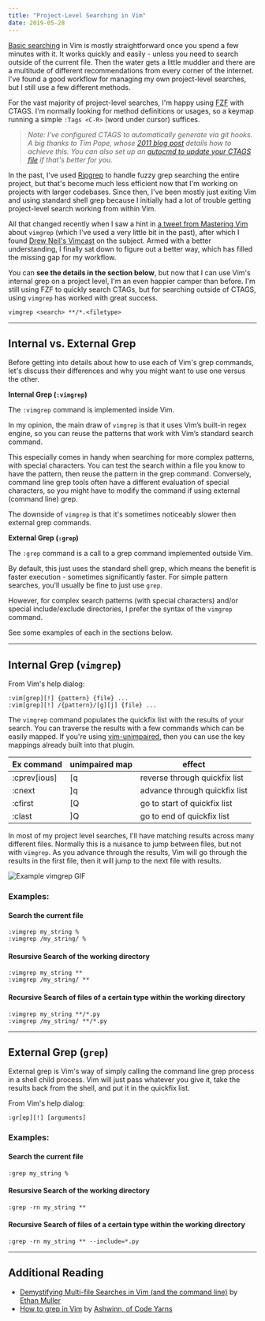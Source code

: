 ```yaml
---
title: "Project-Level Searching in Vim"
date: 2019-05-28
---
```


[Basic searching](https://vim.fandom.com/wiki/Searching) in Vim is mostly
straightforward once you spend a few minutes with it. It works quickly and
easily - unless you need to search outside of the current file. Then the
water gets a little muddier and there are a multitude of different
recommendations from every corner of the internet. I've found a good workflow
for managing my own project-level searches, but I still use a few different
methods.

For the vast majority of project-level searches, I'm happy using
[FZF](https://github.com/junegunn/fzf.vim) with CTAGS. I'm normally looking
for method definitions or usages, so a keymap running a simple `:Tags <C-R>`
(word under cursor) suffices.

> *Note: I've configured CTAGS to automatically generate via git hooks. A big
> thanks to Tim Pope, whose [2011 blog post](https://tbaggery.com/2011/08/08/effortless-ctags-with-git.html)
> details how to achieve this. You can also set up an
> [autocmd to update your CTAGS file](https://vim.fandom.com/wiki/Autocmd_to_update_ctags_file)
> if that's better for you.*

In the past, I've used [Ripgrep](https://github.com/BurntSushi/ripgrep) to
handle fuzzy grep searching the entire project, but that's become much less
efficient now that I'm working on projects with larger codebases. Since then,
I've been mostly just exiting Vim and using standard shell grep because I
initially had a lot of trouble getting project-level search working from
within Vim.

All that changed recently when I saw a hint in
[a tweet from Mastering Vim](https://twitter.com/MasteringVim/status/1132003298372988928)
about `vimgrep` (which I've used a very little bit in the past), after which
I found [Drew Neil's Vimcast](http://vimcasts.org/episodes/search-multiple-files-with-vimgrep/)
on the subject. Armed with a better understanding, I finally sat down to figure
out a better way, which has filled the missing gap for my workflow.

You can **see the details in the section below**, but now that I can use Vim's
internal grep on a project level, I'm an even happier camper than before. I'm
still using FZF to quickly search CTAGs, but for searching outside of CTAGS,
using `vimgrep` has worked with great success.

```
vimgrep <search> **/*.<filetype>
```

---

## Internal vs. External Grep

Before getting into details about how to use each of Vim's grep commands, let's
discuss their differences and why you might want to use one versus the other.

**Internal Grep (`:vimgrep`)**

The `:vimgrep` command is implemented inside Vim.

In my opinion, the main draw of `vimgrep` is that it uses Vim’s built-in regex
engine, so you can reuse the patterns that work with Vim’s standard search
command. 

This especially comes in handy when searching for more complex patterns, with
special characters. You can test the search within a file you know to have the
pattern, then reuse the pattern in the grep command. Conversely, command line
grep tools often have a different evaluation of special characters, so you might
have to modify the command if using external (command line) grep.

The downside of `vimgrep` is that it's sometimes noticeably slower then external
grep commands.

**External Grep (`:grep`)**

The `:grep` command is a call to a grep command implemented outside Vim.

By default, this just uses the standard shell grep, which means the benefit is
faster execution - sometimes significantly faster. For simple pattern searches,
you'll usually be fine to just use `grep`.

However, for complex search patterns (with special characters) and/or special
include/exclude directories, I prefer the syntax of the `vimgrep` command.

See some examples of each in the sections below.

---

## Internal Grep (`vimgrep`)

From Vim's help dialog:

```
:vim[grep][!] {pattern} {file} ...
:vim[grep][!] /{pattern}/[g][j] {file} ...
```

The `vimgrep` command populates the quickfix list with the results of your
search. You can traverse the results with a few commands which can be easily
mapped. If you're using [vim-unimpaired](https://github.com/tpope/vim-unimpaired),
then you can use the key mappings already built into that plugin.

| Ex command   | unimpaired map | effect                        |
|--------------|----------------|-------------------------------|
| :cprev[ious] | [q             | reverse through quickfix list |
| :cnext       | ]q             | advance through quickfix list |
| :cfirst      | [Q             | go to start of quickfix list  |
| :clast       | ]Q             | go to end of quickfix list    |

In most of my project level searches, I'll have matching results across many
different files. Normally this is a nuisance to jump between files, but not with
`vimgrep`. As you advance through the results, Vim will go through the results
in the first file, then it will jump to the next file with results.

![Example vimgrep GIF](https://d26aqo05ggejx9.cloudfront.net/vimgrep-string-filetype.gif)

### Examples:

#### Search the current file

```
:vimgrep my_string %
:vimgrep /my_string/ %
```

#### Resursive Search of the working directory

```
:vimgrep my_string **
:vimgrep /my_string/ **
```

#### Recursive Search of files of a certain type within the working directory

```
:vimgrep my_string **/*.py
:vimgrep /my_string/ **/*.py
```

---

## External Grep (`grep`)

External grep is Vim's way of simply calling the command line grep process in
a shell child process. Vim will just pass whatever you give it, take the
results back from the shell, and put it in the quickfix list.

From Vim's help dialog:

```
:gr[ep][!] [arguments]
```

### Examples:

#### Search the current file

```
:grep my_string %
```

#### Resursive Search of the working directory

```
:grep -rn my_string **
```

#### Recursive Search of files of a certain type within the working directory

```
:grep -rn my_string ** --include=*.py
```

---

## Additional Reading

* [Demystifying Multi-file Searches in Vim (and the command line)](https://seesparkbox.com/foundry/demystifying_multi_file_searches_in_vim_and_the_command_line)
  by [Ethan Muller](https://twitter.com/ethanmuller?lang=en)
* [How to grep in Vim](https://codeyarns.com/2017/09/15/how-to-grep-in-vim/) by [Ashwinn, of Code Yarns](https://codeyarns.com/author/ashwinn/)
